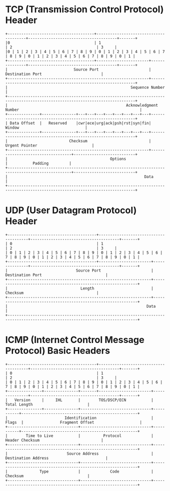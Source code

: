 # TCP (Transmission Control Protocol) Header

    +--------------------------------------+---------------------------------------+---------------------------------------+-------+
    |0                                     | 1                                     | 2                                     | 3     |
    |0 | 1 | 2 | 3 | 4 | 5 | 6 | 7 | 8 | 9 | 0 | 1 | 2 | 3 | 4 | 5 | 6 | 7 | 8 | 9 | 0 | 1 | 2 | 3 | 4 | 5 | 6 | 7 | 8 | 9 | 0 | 1 |
    +--------------------------------------+-----------------------+---------------+---------------------------------------+-------+
    |                             Source Port                      |                     Destination Port                          |
    +--------------------------------------------------------------+---------------------------------------------------------------+
    |                                                      Sequence Number                                                         |
    +------------------------------------------------------------------------------------------------------------------------------+
    |                                                    Acknowledgment Number                                                     |
    +--------------+---------------+---+---+---+---+---+---+---+---+---------------------------------------------------------------+
    | Data Offset  |   Reserved    |cwr|ece|urg|ack|psh|rst|syn|fin|                            Window                             |
    +--------------+---------------+---+---+---+---+---+---+---+---+---------------------------------------------------------------+
    |                           Checksum                           |                         Urgent Pointer                        |
    +--------------------------------------------------------------+-----------------------------------+---------------------------+
    |                                             Options                                              |           Padding         |
    +--------------------------------------------------------------------------------------------------+---------------------------+
    |                                                            Data                                                              |
    +------------------------------------------------------------------------------------------------------------------------------+


# UDP (User Datagram Protocol) Header

    +---------------------------------------+---------------------------------------+---------------------------------------+-------+
    | 0                                     | 1                                     | 2                                     | 3     |
    | 0 | 1 | 2 | 3 | 4 | 5 | 6 | 7 | 8 | 9 | 0 | 1 | 2 | 3 | 4 | 5 | 6 | 7 | 8 | 9 | 0 | 1 | 2 | 3 | 4 | 5 | 6 | 7 | 8 | 9 | 0 | 1 |
    +---------------------------------------+-----------------------+---------------+---------------------------------------+-------+
    |                              Source Port                      |                   Destination Port                            |
    +---------------------------------------------------------------+---------------------------------------------------------------+
    |                                Length                         |                       Checksum                                |
    +---------------------------------------------------------------+---------------------------------------------------------------+
    |                                                             Data                                                              |
    +-------------------------------------------------------------------------------------------------------------------------------+


# ICMP (Internet Control Message Protocol) Basic Headers

    +---------------------------------------+---------------------------------------+---------------------------------------+-------+
    | 0                                     | 1                                     | 2                                     | 3     |
    | 0 | 1 | 2 | 3 | 4 | 5 | 6 | 7 | 8 | 9 | 0 | 1 | 2 | 3 | 4 | 5 | 6 | 7 | 8 | 9 | 0 | 1 | 2 | 3 | 4 | 5 | 6 | 7 | 8 | 9 | 0 | 1 |
    +---------------+---------------+-------+-----------------------+---------------+---------------------------------------+-------+
    |   Version     |     IHL       |        TOS/DSCP/ECN           |                           Total Length                        |
    +---------------+---------------+-------------------------------+-----------+---------------------------------------------------+
    |                         Identification                        |    Flags  |                Fragment Offset                    |
    +-------------------------------+-------------------------------+-----------+---------------------------------------------------+
    |        Time to Live           |          Protocol             |                     Header Checksum                           |
    +-------------------------------+-------------------------------+---------------------------------------------------------------+
    |                          Source Address                       |                   Destination Address                         |
    +-------------------------------+-------------------------------+---------------------------------------------------------------+
    |              Type             |             Code              |                           Checksum                            |
    +-------------------------------+-------------------------------+---------------------------------------------------------------+
